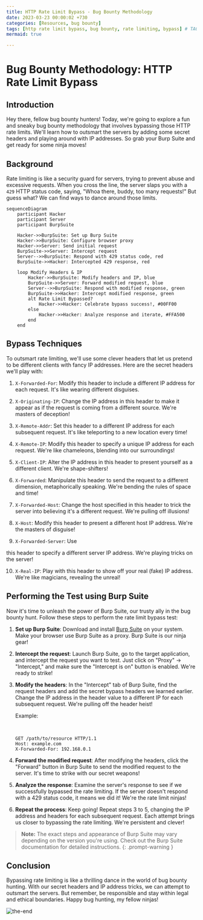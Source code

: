 ```yaml
---
title: HTTP Rate Limit Bypass - Bug Bounty Methodology
date: 2023-03-23 00:00:02 +730
categories: [Resources, bug bounty]
tags: [http rate limit bypass, bug bounty, rate limiting, bypass] # TAG names should always be lowercase
mermaid: true

---
```




# Bug Bounty Methodology: HTTP Rate Limit Bypass


## Introduction

Hey there, fellow bug bounty hunters! Today, we're going to explore a fun and sneaky bug bounty methodology that involves bypassing those  HTTP rate limits. We'll learn how to outsmart the servers by adding some secret headers and playing around with IP addresses. So grab your Burp Suite and get ready for some ninja moves!

## Background

Rate limiting is like a security guard for servers, trying to prevent abuse and excessive requests. When you cross the line, the server slaps you with a `429` HTTP status code, saying, "Whoa there, buddy, too many requests!" But guess what? We can find ways to dance around those limits.

```mermaid
sequenceDiagram
    participant Hacker
    participant Server
    participant BurpSuite

    Hacker->>BurpSuite: Set up Burp Suite
    Hacker->>BurpSuite: Configure browser proxy
    Hacker->>Server: Send initial request
    BurpSuite->>Server: Intercept request
    Server-->>BurpSuite: Respond with 429 status code, red
    BurpSuite->>Hacker: Intercepted 429 response, red

    loop Modify Headers & IP
        Hacker->>BurpSuite: Modify headers and IP, blue
        BurpSuite->>Server: Forward modified request, blue
        Server-->>BurpSuite: Respond with modified response, green
        BurpSuite->>Hacker: Intercept modified response, green
        alt Rate Limit Bypassed?
            Hacker->>Hacker: Celebrate bypass success!, #00FF00
        else
            Hacker->>Hacker: Analyze response and iterate, #FFA500
        end
    end

```

## Bypass Techniques

To outsmart rate limiting, we'll use some clever headers that let us pretend to be different clients with fancy IP addresses. Here are the secret headers we'll play with:

1.  `X-Forwarded-For`: Modify this header to include a different IP address for each request. It's like wearing different disguises.

2.  `X-Originating-IP`: Change the IP address in this header to make it appear as if the request is coming from a different source. We're masters of deception!

3.  `X-Remote-Addr`: Set this header to a different IP address for each subsequent request. It's like teleporting to a new location every time!

4.  `X-Remote-IP`: Modify this header to specify a unique IP address for each request. We're like chameleons, blending into our surroundings!

5.  `X-Client-IP`: Alter the IP address in this header to present yourself as a different client. We're shape-shifters!

6.  `X-Forwarded`: Manipulate this header to send the request to a different dimension, metaphorically speaking. We're bending the rules of space and time!

7.  `X-Forwarded-Host`: Change the host specified in this header to trick the server into believing it's a different request. We're pulling off illusions!

8.  `X-Host`: Modify this header to present a different host IP address. We're the masters of disguise!

9.  `X-Forwarded-Server`: Use

 this header to specify a different server IP address. We're playing tricks on the server!

10.  `X-Real-IP`: Play with this header to show off your real (fake) IP address. We're like magicians, revealing the unreal!

## Performing the Test using Burp Suite

Now it's time to unleash the power of Burp Suite, our trusty ally in the bug bounty hunt. Follow these steps to perform the rate limit bypass test:

1.  **Set up Burp Suite**: Download and install [Burp Suite](https://portswigger.net/burp) on your system. Make your browser use Burp Suite as a proxy. Burp Suite is our ninja gear!

2.  **Intercept the request**: Launch Burp Suite, go to the target application, and intercept the request you want to test. Just click on "Proxy" -> "Intercept," and make sure the "Intercept is on" button is enabled. We're ready to strike!

3.  **Modify the headers**: In the "Intercept" tab of Burp Suite, find the request headers and add the secret bypass headers we learned earlier. Change the IP address in the header value to a different IP for each subsequent request. We're pulling off the header heist!

    Example:

    <br>
    
    ```
    GET /path/to/resource HTTP/1.1
    Host: example.com
    X-Forwarded-For: 192.168.0.1
    ```
    
4.  **Forward the modified request**: After modifying the headers, click the "Forward" button in Burp Suite to send the modified request to the server. It's time to strike with our secret weapons!

5.  **Analyze the response**: Examine the server's response to see if we successfully bypassed the rate limiting. If the server doesn't respond with a 429 status code, it means we did it! We're the rate limit ninjas!

6.  **Repeat the process**: Keep going! Repeat steps 3 to 5, changing the IP address and headers for each subsequent request. Each attempt brings us closer to bypassing the rate limiting. We're persistent and clever!

> **Note:** The exact steps and appearance of Burp Suite may vary depending on the version you're using. Check out the Burp Suite documentation for detailed instructions.
{: .prompt-warning }


## Conclusion

Bypassing rate limiting is like a thrilling dance in the world of bug bounty hunting. With our secret headers and IP address tricks, we can attempt to outsmart the servers. But remember, be responsible and stay within legal and ethical boundaries. Happy bug hunting, my fellow ninjas!

![the-end](https://media.giphy.com/media/DAtJCG1t3im1G/giphy.gif)
